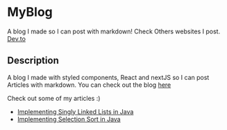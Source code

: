 # MyBlog
A blog I made so I can post with markdown! Check Others websites I post. [Dev.to](https://dev.to/gmkonan)

## Description
A blog I made with styled components, React and nextJS so I can post Articles with markdown.
You can check out the blog [here](https://my-blog-vert.vercel.app/)

Check out some of my articles :)

- [Implementing Singly Linked Lists in Java](https://my-blog-vert.vercel.app/singly-linked-list-java)
- [Implementing Selection Sort in Java](https://my-blog-vert.vercel.app/selection-sort-java)